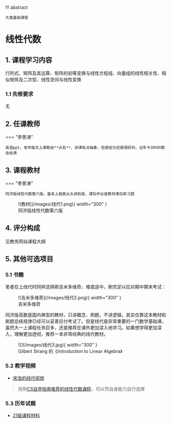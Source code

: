 !!! abstract

    大类基础课程

# 线性代数

## 1. 课程学习内容

行列式、矩阵及其运算、矩阵的初等变换与线性方程组、向量组的线性相关性、相似矩阵及二次型、线性空间与线性变换

### 1.1 先修要求

无

## 2. 任课教师

=== "李景涛"
    
    英语ppt，老师每次上课都会**点名**，讲课有点抽象，但是给分还是很好的，当年卡30%时都会给满

## 3. 课程教材

=== "李景涛"
    
    同济版线性代数第六版，基本上就是从头讲到尾，课后作业是教材课后练习题

<figure markdown> 
    ![教材](/images/线代1.png){ width="300" }
    <figcaption>同济版线性代数第六版</figcaption>
</figure>

## 4. 评分构成

见教务网站课程大纲

## 5. 其他可选项目

### 5.1 书籍

笔者在上线代时同样选择刷吉米多维奇，难度适中，刷完足以应对期中期末考试：

<figure markdown> 
    ![吉米多维奇](/images/线代2.png){ width="300" }
    <figcaption>吉米多维奇</figcaption>
</figure>

同济版高数是国内典型的教材，只讲概念、例题，不讲逻辑，其实仅靠这本教材和刷题总结规律已经可以妥善应付考试了。但是线代是非常重要的一门数学基础课，虽然大一上课程任务巨多，还是推荐在课外更加深入地学习。如果想学得更加深入，理解更加透彻，推荐一本非常经典的线代教材。

<figure markdown> 
    ![](/images/线代3.jpg){ width="300" }
    <figcaption>Gilbert Strang 的《Introduction to Linear Algebra》</figcaption>
</figure>

### 5.2 教学视频
  
- [宋浩的线代视频](https://www.bilibili.com/video/BV1aW411Q7x1/?spm_id_from=333.337.search-card.all.click&vd_source=6afbbf08fb8c28068a9d924fe9a1154b)

> 另附[CS自学指南推荐的线性代数课程](https://csdiy.wiki/%E6%95%B0%E5%AD%A6%E5%9F%BA%E7%A1%80/MITLA/)，可以凭自身能力自行选择

### 5.3 历年试题

- [21级课程材料](https://github.com/Fudan-CS-Guide/Fudan-CS-Resource/tree/main/%E7%BA%BF%E6%80%A7%E4%BB%A3%E6%95%B0)